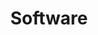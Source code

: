 ---
title: Software
parent: Software and Operations
grand_parent: For COM Team Members
layout: default
lang: en
---